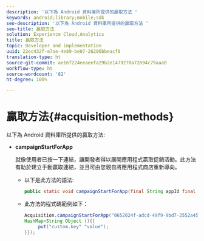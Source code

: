 ```yaml
---
description: '以下為 Android 資料庫所提供的贏取方法 '
keywords: android;library;mobile;sdk
seo-description: '以下為 Android 資料庫所提供的贏取方法 '
seo-title: 贏取方法
solution: Experience Cloud,Analytics
title: 贏取方法
topic: Developer and implementation
uuid: 22ec432f-e7ae-4e89-be07-26206bbeacf8
translation-type: ht
source-git-commit: ae16f224eeaeefa29b2e1479270a72694c79aaa0
workflow-type: ht
source-wordcount: '82'
ht-degree: 100%

---
```



# 贏取方法{#acquisition-methods}

以下為 Android 資料庫所提供的贏取方法:

* **campaignStartForApp**

   就像使用者已按一下連結，讓開發者得以展開應用程式贏取促銷活動。此方法有助於建立手動贏取連結，並且可由您親自將應用程式商店重新導向。

   * 以下是此方法的語法:

      ```java
      public static void campaignStartForApp(final String appId final Map<String Object> data); 
      ```

   * 此方法的程式碼範例如下：

      ```java
      Acquisition.campaignStartForApp("0652024f-adcd-49f9-9bd7-2552a4564d2f" new 
      HashMap<String Object (){{
           put("custom.key" "value");
      }}); 
      ```
